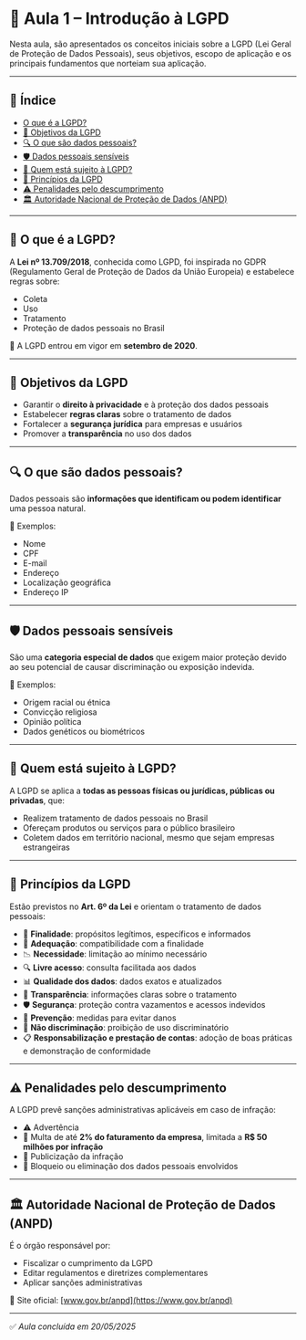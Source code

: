 # 📘 Aula 1 – Introdução à LGPD

Nesta aula, são apresentados os conceitos iniciais sobre a LGPD (Lei Geral de Proteção de Dados Pessoais), seus objetivos, escopo de aplicação e os principais fundamentos que norteiam sua aplicação.

---

## 📌 Índice

- [O que é a LGPD?](#-o-que-é-a-lgpd)
- [🎯 Objetivos da LGPD](#-objetivos-da-lgpd)
- [🔍 O que são dados pessoais?](#o-que-são-dados-pessoais)
- [🛡️ Dados pessoais sensíveis](#dados-pessoais-sensíveis)
- [🏢 Quem está sujeito à LGPD?](#quem-está-sujeito-à-lgpd)
- [🧱 Princípios da LGPD](#princípios-da-lgpd)
- [⚠️ Penalidades pelo descumprimento](#penalidades-pelo-descumprimento)
- [🏛️ Autoridade Nacional de Proteção de Dados (ANPD)](#autoridade-nacional-de-proteção-de-dados-anpd)

---

## 📖 O que é a LGPD?

A **Lei nº 13.709/2018**, conhecida como LGPD, foi inspirada no GDPR (Regulamento Geral de Proteção de Dados da União Europeia) e estabelece regras sobre:

- Coleta
- Uso
- Tratamento
- Proteção de dados pessoais no Brasil

📅 A LGPD entrou em vigor em **setembro de 2020**.

---

## 🎯 Objetivos da LGPD

- Garantir o **direito à privacidade** e à proteção dos dados pessoais
- Estabelecer **regras claras** sobre o tratamento de dados
- Fortalecer a **segurança jurídica** para empresas e usuários
- Promover a **transparência** no uso dos dados

---

## 🔍 O que são dados pessoais?

Dados pessoais são **informações que identificam ou podem identificar** uma pessoa natural.

📌 Exemplos:
- Nome
- CPF
- E-mail
- Endereço
- Localização geográfica
- Endereço IP

---

## 🛡️ Dados pessoais sensíveis

São uma **categoria especial de dados** que exigem maior proteção devido ao seu potencial de causar discriminação ou exposição indevida.

📌 Exemplos:
- Origem racial ou étnica
- Convicção religiosa
- Opinião política
- Dados genéticos ou biométricos

---

## 🏢 Quem está sujeito à LGPD?

A LGPD se aplica a **todas as pessoas físicas ou jurídicas, públicas ou privadas**, que:

- Realizem tratamento de dados pessoais no Brasil
- Ofereçam produtos ou serviços para o público brasileiro
- Coletem dados em território nacional, mesmo que sejam empresas estrangeiras

---

## 🧱 Princípios da LGPD

Estão previstos no **Art. 6º da Lei** e orientam o tratamento de dados pessoais:

- 🎯 **Finalidade**: propósitos legítimos, específicos e informados
- 🧩 **Adequação**: compatibilidade com a finalidade
- 📉 **Necessidade**: limitação ao mínimo necessário
- 🔍 **Livre acesso**: consulta facilitada aos dados
- 📊 **Qualidade dos dados**: dados exatos e atualizados
- 🧾 **Transparência**: informações claras sobre o tratamento
- 🛡️ **Segurança**: proteção contra vazamentos e acessos indevidos
- 🚧 **Prevenção**: medidas para evitar danos
- 🚫 **Não discriminação**: proibição de uso discriminatório
- 📋 **Responsabilização e prestação de contas**: adoção de boas práticas e demonstração de conformidade

---

## ⚠️ Penalidades pelo descumprimento

A LGPD prevê sanções administrativas aplicáveis em caso de infração:

- ⚠️ Advertência
- 💸 Multa de até **2% do faturamento da empresa**, limitada a **R$ 50 milhões por infração**
- 📢 Publicização da infração
- 🛑 Bloqueio ou eliminação dos dados pessoais envolvidos

---

## 🏛️ Autoridade Nacional de Proteção de Dados (ANPD)

É o órgão responsável por:

- Fiscalizar o cumprimento da LGPD
- Editar regulamentos e diretrizes complementares
- Aplicar sanções administrativas

🔗 Site oficial: [www.gov.br/anpd](https://www.gov.br/anpd)

---

✅ *Aula concluída em 20/05/2025*
